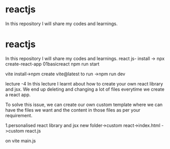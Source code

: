 # reactjs
In this repository I will share my codes and learnings.
# reactjs
In this repository I will share my codes and learnings.
react js-
install -> npx create-react-app 01basicreact
npm run start

vite
install->npm create vite@latest
to run ->npm run dev

lecture -4
In this lecture I learnt about how to create your own react library and jsx.
We end up deleting and changing a lot of files everytime we create a react app.

To solve this issue, we can create our own custom template where we can have the files we want and the content in those files as per your requirement.

1.personalised react library and jsx
new folder->custom react->index.html
                        ->custom react.js

on vite
main.js

